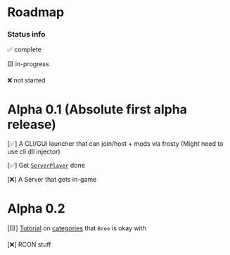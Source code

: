 # Roadmap

### Status info

✅ complete

🟨 in-progress

❌ not started

# Alpha 0.1 (Absolute first alpha release)

[✅] A CLI/GUI launcher that can join/host + mods via frosty (Might need to use cli dll injector)

[✅] Get [`ServerPlayer`](/GhidraStuff/BreeMsgs/Categories.h#L1084) done

[❌] A Server that gets in-game

# Alpha 0.2

[🟨] [Tutorial](/GhidraStuff/TheNewStuff/TutorialNew.md) on [categories](/GhidraStuff/BreeMsgs/Categories.h) that `Bree` is okay with 

[❌] RCON stuff
